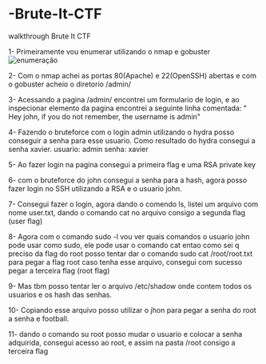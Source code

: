 # -Brute-It-CTF
walkthrough Brute It CTF

1- Primeiramente vou enumerar utilizando o nmap e gobuster
![enumeração](https://imghub.io/i/xonmJ)

2- Com o nmap achei as portas 80(Apache) e 22(OpenSSH) abertas e com o gobuster acheio o diretorio /admin/

3- Acessando a pagina /admin/ encontrei um formulario de login, e ao inspecionar elemento da pagina encontrei a seguinte linha comentada: " Hey john, if you do not remember, the username is admin" 

4- Fazendo o bruteforce com o login admin utilizando o hydra posso conseguir a senha para esse usuario. Como resultado do hydra consegui a senha xavier. usuario: admin senha: xavier

5- Ao fazer login na pagina consegui a primeira flag e uma RSA private key

6- com o bruteforce do john consegui a senha para a hash, agora posso fazer login no SSH utilizando a RSA e o usuario john.

7- Consegui fazer o login, agora dando o comendo ls, listei um arquivo com nome user.txt, dando o comando cat no arquivo consigo a segunda flag (user flag)

8- Agora com o comando sudo -l vou ver quais comandos o usuario john pode usar como sudo, ele pode usar o comando cat entao como sei q preciso da flag do root posso tentar dar o comando sudo cat /root/root.txt para pegar a flag root caso tenha esse arquivo, consegui com sucesso pegar a terceira flag (root flag)

9- Mas tbm posso tentar ler o arquivo /etc/shadow onde contem todos os usuarios e os hash das senhas.

10- Copiando esse arquivo posso utilizar o jhon para pegar a senha do root a senha e football.

11- dando o comando su root posso mudar o usuario e colocar a senha adquirida, consegui acesso ao root, e assim na pasta /root consigo a terceira flag
